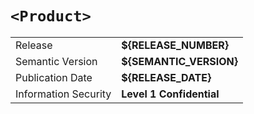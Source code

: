 # `<Product>`

|                    |                        |
|--------------------|------------------------|
|Release             |**${RELEASE_NUMBER}**   |
|Semantic Version    |**${SEMANTIC_VERSION}** |
|Publication Date    |**${RELEASE_DATE}**     |
|Information Security|**Level 1 Confidential**|

